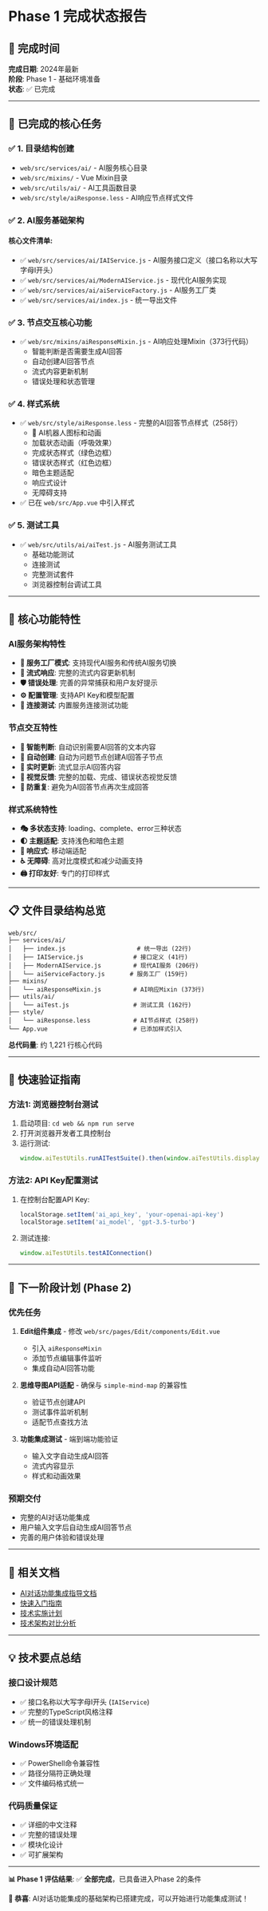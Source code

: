 # Phase 1 完成状态报告

## 📅 完成时间
**完成日期**: 2024年最新  
**阶段**: Phase 1 - 基础环境准备  
**状态**: ✅ 已完成

---

## 🎯 已完成的核心任务

### ✅ 1. 目录结构创建
- `web/src/services/ai/` - AI服务核心目录
- `web/src/mixins/` - Vue Mixin目录  
- `web/src/utils/ai/` - AI工具函数目录
- `web/src/style/aiResponse.less` - AI响应节点样式文件

### ✅ 2. AI服务基础架构
#### 核心文件清单:
- ✅ `web/src/services/ai/IAIService.js` - AI服务接口定义（接口名称以大写字母I开头）
- ✅ `web/src/services/ai/ModernAIService.js` - 现代化AI服务实现
- ✅ `web/src/services/ai/aiServiceFactory.js` - AI服务工厂类
- ✅ `web/src/services/ai/index.js` - 统一导出文件

### ✅ 3. 节点交互核心功能
- ✅ `web/src/mixins/aiResponseMixin.js` - AI响应处理Mixin（373行代码）
  - 智能判断是否需要生成AI回答
  - 自动创建AI回答节点
  - 流式内容更新机制
  - 错误处理和状态管理

### ✅ 4. 样式系统
- ✅ `web/src/style/aiResponse.less` - 完整的AI回答节点样式（258行）
  - 🤖 AI机器人图标和动画
  - 加载状态动画（呼吸效果）
  - 完成状态样式（绿色边框）
  - 错误状态样式（红色边框）
  - 暗色主题适配
  - 响应式设计
  - 无障碍支持
- ✅ 已在 `web/src/App.vue` 中引入样式

### ✅ 5. 测试工具
- ✅ `web/src/utils/ai/aiTest.js` - AI服务测试工具
  - 基础功能测试
  - 连接测试
  - 完整测试套件
  - 浏览器控制台调试工具

---

## 🔧 核心功能特性

### AI服务架构特性
- **🔄 服务工厂模式**: 支持现代AI服务和传统AI服务切换
- **🌊 流式响应**: 完整的流式内容更新机制  
- **🛡️ 错误处理**: 完善的异常捕获和用户友好提示
- **⚙️ 配置管理**: 支持API Key和模型配置
- **🧪 连接测试**: 内置服务连接测试功能

### 节点交互特性
- **🧠 智能判断**: 自动识别需要AI回答的文本内容
- **🤖 自动创建**: 自动为问题节点创建AI回答子节点
- **📝 实时更新**: 流式显示AI回答内容
- **🎨 视觉反馈**: 完整的加载、完成、错误状态视觉反馈
- **🚫 防重复**: 避免为AI回答节点再次生成回答

### 样式系统特性
- **🎭 多状态支持**: loading、complete、error三种状态
- **🌓 主题适配**: 支持浅色和暗色主题
- **📱 响应式**: 移动端适配
- **♿ 无障碍**: 高对比度模式和减少动画支持
- **🖨️ 打印友好**: 专门的打印样式

---

## 📋 文件目录结构总览

```
web/src/
├── services/ai/
│   ├── index.js                    # 统一导出 (22行)
│   ├── IAIService.js              # 接口定义 (41行)
│   ├── ModernAIService.js         # 现代AI服务 (206行)
│   └── aiServiceFactory.js       # 服务工厂 (159行)
├── mixins/
│   └── aiResponseMixin.js         # AI响应Mixin (373行)
├── utils/ai/
│   └── aiTest.js                  # 测试工具 (162行)
├── style/
│   └── aiResponse.less            # AI节点样式 (258行)
└── App.vue                        # 已添加样式引入
```

**总代码量**: 约 1,221 行核心代码

---

## 🚀 快速验证指南

### 方法1: 浏览器控制台测试
1. 启动项目: `cd web && npm run serve`
2. 打开浏览器开发者工具控制台
3. 运行测试: 
   ```javascript
   window.aiTestUtils.runAITestSuite().then(window.aiTestUtils.displayTestResults)
   ```

### 方法2: API Key配置测试
1. 在控制台配置API Key:
   ```javascript
   localStorage.setItem('ai_api_key', 'your-openai-api-key')
   localStorage.setItem('ai_model', 'gpt-3.5-turbo')
   ```
2. 测试连接:
   ```javascript
   window.aiTestUtils.testAIConnection()
   ```

---

## 🎯 下一阶段计划 (Phase 2)

### 优先任务
1. **Edit组件集成** - 修改 `web/src/pages/Edit/components/Edit.vue`
   - 引入 `aiResponseMixin`
   - 添加节点编辑事件监听
   - 集成自动AI回答功能

2. **思维导图API适配** - 确保与 `simple-mind-map` 的兼容性
   - 验证节点创建API
   - 测试事件监听机制
   - 适配节点查找方法

3. **功能集成测试** - 端到端功能验证
   - 输入文字自动生成AI回答
   - 流式内容显示
   - 样式和动画效果

### 预期交付
- 完整的AI对话功能集成
- 用户输入文字后自动生成AI回答节点
- 完善的用户体验和错误处理

---

## 🔗 相关文档
- [AI对话功能集成指导文档](./AI对话功能集成指导文档.md)
- [快速入门指南](./快速入门指南.md)  
- [技术实施计划](./技术实施计划.md)
- [技术架构对比分析](./技术架构对比分析.md)

---

## 💡 技术要点总结

### 接口设计规范
- ✅ 接口名称以大写字母I开头 (`IAIService`)
- ✅ 完整的TypeScript风格注释
- ✅ 统一的错误处理机制

### Windows环境适配
- ✅ PowerShell命令兼容性
- ✅ 路径分隔符正确处理
- ✅ 文件编码格式统一

### 代码质量保证
- ✅ 详细的中文注释
- ✅ 完整的错误处理
- ✅ 模块化设计
- ✅ 可扩展架构

---

**📊 Phase 1 评估结果**: ✅ **全部完成**，已具备进入Phase 2的条件

**🎉 恭喜**: AI对话功能集成的基础架构已搭建完成，可以开始进行功能集成测试！ 